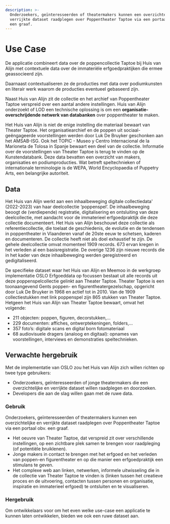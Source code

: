 ```yaml
---
description: >-
  Onderzoekers, geïnteresseerden of theatermakers kunnen een overzichtelijke en
  verrijkte dataset raadplegen over Poppentheater Taptoe via een portaal obv.
  een graaf.
---
```


# Use Case

De applicatie combineert data over de poppencollectie Taptoe bij Huis van Alijn met contextuele data over de immateriële erfgoedpraktijken die ermee geassocieerd zijn.

Daarnaast contextualiseren ze de producties met data over podiumkunsten en literair werk waarom de producties eventueel gebaseerd zijn.

Naast Huis van Alijn zit de collectie en het archief van Poppentheater Taptoe verspreid over een aantal andere instellingen. Huis van Alijn onderzoekt of LOD een technische oplossing is om een **organisatie-overschrijdende netwerk van databanken** over poppentheater te maken.&#x20;

Het Huis van Alijn is niet de enige instelling die materiaal bewaart van Theater Taptoe. Het organisatiearchief en de poppen uit sociaal-geëngageerde voorstellingen werden door Luk De Bruyker geschonken aan het AMSAB-ISG. Ook het TOPIC - Museo y Centro Internacional de la Marioneta de Tolosa in Spanje bewaart een deel van de collectie. Informatie over de voorstellingen van Theater Taptoe is terug te vinden op de Kunstendatabank. Deze data bevatten een overzicht van makers, organisaties en podiumproducties. Wat betreft speltechnieken of internationale terminologie is de WEPA, World Encyclopaedia of Puppetry Arts, een belangrijke autoriteit.&#x20;

## Data

Het Huis van Alijn werkt aan een inhaalbeweging digitale collectiedata' (2022-2023) van haar deelcollectie ‘poppenspel’. De inhaalbeweging beoogt de (verdiepende) registratie, digitalisering en ontsluiting van deze deelcollectie, met aandacht voor de immaterieel erfgoedpraktijk die deze collectie documenteert. Het Huis van Alijn beschouwt deze collectie als referentiecollectie, die toelaat de geschiedenis, de evolutie en de tendensen in poppentheater in Vlaanderen vanaf de 20ste eeuw te schetsen, kaderen en documenteren. De collectie heeft niet als doel exhaustief te zijn. De gehele deelcollectie omvat momenteel 1909 records. 673 ervan kregen in het verleden al een basisregistratie. De overige 1236 zijn nieuwe records die in het kader van deze inhaalbeweging werden geregistreerd en gedigitaliseerd.

De specifieke dataset waar het Huis van Alijn en Meemoo in de werkgroep implementatie OSLO Erfgoeddata op focussen bestaat uit alle records uit deze poppenspelcollectie gelinkt aan Theater Taptoe. Theater Taptoe is een toonaangevend Gents poppen- en figurentheatergezelschap, opgericht door Luk De Bruyker in 1968 en actief tot in 2010. Van de 1909 collectiestukken met link poppenspel zijn 865 stukken van Theater Taptoe. Hetgeen het Huis van Alijn van Theater Taptoe bewaart, omvat het volgende:

* &#x20;211 objecten: poppen, figuren, decorstukken,…
* 229 documenten: affiches, ontwerptekeningen, folders,…
* 357 foto’s: digitale scans en digital born fotomateriaal
* 68 audiovisuele dragers (analoog en digitaal): opnames van voorstellingen, interviews en demonstraties speltechnieken.

## Verwachte hergebruik

Met de implementatie van OSLO zou het Huis van Alijn zich willen richten op twee type gebruikers:

* Onderzoekers, geïnteresseerden of jonge theatermakers die een overzichtelijke en verrijkte dataset willen raadplegen en doorzoeken.
* Developers die aan de slag willen gaan met de ruwe data.

### Gebruik

Onderzoekers, geïnteresseerden of theatermakers kunnen een overzichtelijke en verrijkte dataset raadplegen over Poppentheater Taptoe via een portaal obv. een graaf.

* Het oeuvre van Theater Taptoe, dat verspreid zit over verschillende instellingen, op een zichtbare plek samen te brengen voor raadpleging (of potentiële bruiklenen).
* Jonge makers in contact te brengen met het erfgoed en het verleden van poppen-en figurentheater en op die manier een erfgoedpraktijk een stimulans te geven.
* Het complexe web aan linken, netwerken, informele uitwisseling die in de collectie van Theater Taptoe te vinden is (linken tussen het creatieve proces en de uitvoering, contacten tussen personen en organisatie, inspiratie en immaterieel erfgoed) te ontsluiten en te visualiseren.

### Hergebruik

Om ontwikkelaars voor om het even welke use-case een applicatie te kunnen laten ontwikkelen, bieden we ook een ruwe dataset aan.

